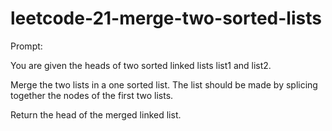 # leetcode-21-merge-two-sorted-lists

Prompt:
  
  You are given the heads of two sorted linked lists list1 and list2.

  Merge the two lists in a one sorted list. The list should be made by splicing together the nodes of the first two lists.

  Return the head of the merged linked list.
